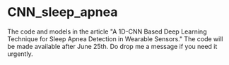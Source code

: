 # CNN_sleep_apnea
The code and models in the article "A 1D-CNN Based Deep Learning Technique for Sleep Apnea Detection in Wearable Sensors." The code will be made available after June 25th. Do drop  me a message if you need it urgently.
